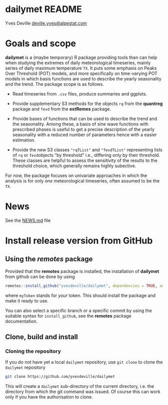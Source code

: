 dailymet README
================
Yves Deville <deville.yves@alpestat.com>

# Goals and scope

**dailymet** is a (maybe temporary) R package providing tools than can
help when studying the extremes of daily meteorological timeseries,
mainly series of daily maximum temperature `TX`. It puts some emphasis
on Peaks Over Threshold (POT) models, and more specifically on
time-varying POT models in which basis functions are used to describe
the yearly seasonality and the trend. The package scope is as follows.

- Read timeseries from `.csv` files, produce summaries and ggplots.

- Provide supplementary S3 methods for the objects `rq` from the
  **quantreg** package and `fevd` from the **extRemes** package.

- Provide bases of functions that can be used to describe the trend and
  the seasonality. Among these, a basis of sine wave functions with
  prescribed phases is useful to get a precise description of the yearly
  seasonality with a reduced number of parameters hence with a easier
  estimation.

- Provide the new S3 classes `"rqTList"` and `"fevdTList"` representing
  lists of `rq` or `fevd`objects “by threshold” i.e., differing only by
  their threshold. These classes are helpful to assess the sensitivity
  of the results to the threshold choice, which generally remains highly
  subective.

For now, the package focuses on univariate approaches in which the
analysis is for only *one* meteorological timeseries, often assumed to
be the `TX`.

# News

See the
[NEWS.md](https://github.com/yvesdeville/dailymet/blob/main/NEWS.md)
file

# Install release version from GitHub

## Using the *remotes* package

Provided that the **remotes** package is installed, the installation of
**dailymet** from github can be done by using

``` r
remotes::install_github("yvesdeville/dailymet", dependencies = TRUE, auth_token = myToken)
```

where `myToken` stands for *your* token. This should install the package
and make it ready to use.

You can also select a specific branch or a specific commit by using the
suitable syntax for `install_github`, see the **remotes** package
documentation.

## Clone, build and install

### Cloning the repository

If you do not have yet a local `dailymet` repository, use `git clone` to
clone the `dailymet` repository

``` bash
git clone https://github.com/yvesdeville/dailymet
```

This will create a `dailymet` sub-directory of the current directory,
i.e. the directory from which the git command was issued. Of course this
can work only if you have the authorisation to clone.
